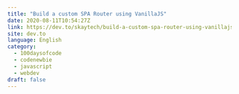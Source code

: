 ```yaml
---
title: "Build a custom SPA Router using VanillaJS"
date: 2020-08-11T10:54:27Z
link: https://dev.to/skaytech/build-a-custom-spa-router-using-vanillajs-4a9l?utm_medium=RSS&utm_source=news.12bit.vn
site: dev.to
language: English
category:
  - 100daysofcode
  - codenewbie
  - javascript
  - webdev
draft: false
---
```

